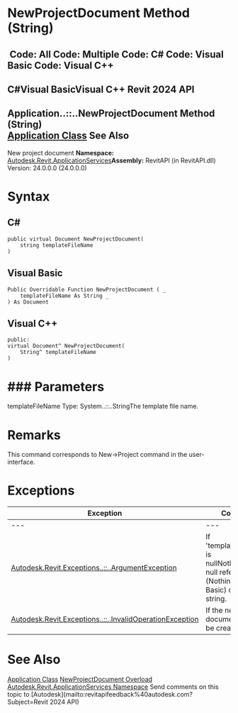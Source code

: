 # NewProjectDocument Method (String)

﻿
 Code: All Code: Multiple Code: C# Code: Visual Basic Code: Visual C++   
---  
C#Visual BasicVisual C++
Revit 2024 API  
---  
Application..::..NewProjectDocument Method (String)  
[Application Class](94db8ea8-d2c3-5e71-8030-466bcb8e4426.md "Application Class") See Also  
---  
New project document 
**Namespace:** [Autodesk.Revit.ApplicationServices](91957e18-2935-006c-83ab-3b5b9dbb5928.md "Autodesk.Revit.ApplicationServices Namespace")**Assembly:** RevitAPI (in RevitAPI.dll) Version: 24.0.0.0 (24.0.0.0)
# Syntax
C#  
---  
```text
public virtual Document NewProjectDocument(
	string templateFileName
)
```
  
Visual Basic  
---  
```text
Public Overridable Function NewProjectDocument ( _
	templateFileName As String _
) As Document
```
  
Visual C++  
---  
```text
public:
virtual Document^ NewProjectDocument(
	String^ templateFileName
)
```
  
# ### Parameters
templateFileName
    Type: System..::..StringThe template file name.
# Remarks
This command corresponds to New->Project command in the user-interface.
# Exceptions
| Exception | Condition |
| --- | --- |
| --- | --- |
| [Autodesk.Revit.Exceptions..::..ArgumentException](2e6e4206-97a8-dd4b-df5d-4269f4bb6088.md "ArgumentException Class") | If 'templateFileName' is nullNothingnullptra null reference (Nothing in Visual Basic) or an empty string. |
| [Autodesk.Revit.Exceptions..::..InvalidOperationException](9e715f03-3884-e539-4dd6-8d7545733adc.md "InvalidOperationException Class") | If the new project document cannot be created. |

# See Also
[Application Class](94db8ea8-d2c3-5e71-8030-466bcb8e4426.md "Application Class")
[NewProjectDocument Overload](d6273084-b61b-785f-0fdf-01d97f052d93.md "NewProjectDocument Method")
[Autodesk.Revit.ApplicationServices Namespace](91957e18-2935-006c-83ab-3b5b9dbb5928.md "Autodesk.Revit.ApplicationServices Namespace")
Send comments on this topic to [Autodesk](mailto:revitapifeedback%40autodesk.com?Subject=Revit 2024 API)